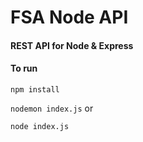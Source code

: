# FSA Node API
#### REST API for Node & Express

#### To run 

``` npm install ```

``` nodemon index.js ```
or

``` node index.js ```



